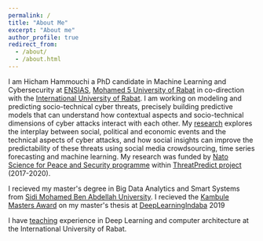 ```yaml
---
permalink: /
title: "About Me"
excerpt: "About me"
author_profile: true
redirect_from: 
  - /about/
  - /about.html
---
```


I am Hicham Hammouchi a PhD candidate in Machine Learning and Cybersecurity at [ENSIAS](http://ensias.um5.ac.ma/), [Mohamed 5 University of Rabat](http://www.um5.ac.ma/um5/) in co-direction with the [International University of Rabat](https://www.uir.ac.ma/). I am working on  modeling and predicting socio-technical cyber threats, precisely building predictive models that can understand how contextual aspects and socio-technical dimensions of cyber attacks interact with each other. My [research](publications) explores the interplay between social, political and economic events and the technical aspects of cyber attacks, and how social insights can improve the predictability of these threats using social media crowdsourcing, time series forecasting and machine learning. My research was funded by [Nato Science for Peace and Security programme](https://www.nato.int/cps/en/natolive/78209.htm) within [ThreatPredict project](https://threatpredict.inria.fr/) (2017-2020).

I recieved my master's degree in Big Data Analytics and Smart Systems from [Sidi Mohamed Ben Abdellah University](http://www.usmba.ac.ma/~usmba2/). I recieved the [Kambule Masters Award](https://deeplearningindaba.com/blog/2019/07/outcomes-of-2019-kambule-and-maathai-awards/) on my master's thesis at [DeepLearningIndaba](https://deeplearningindaba.com/2019/) 2019

I have [teaching](teaching) experience in Deep Learning and computer architecture at the International University of Rabat. 
